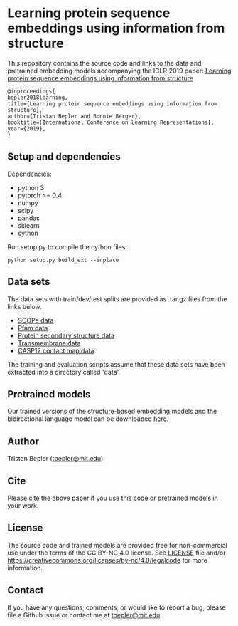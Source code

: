 # Learning protein sequence embeddings using information from structure

This repository contains the source code and links to the data and pretrained embedding models accompanying the ICLR 2019 paper: [Learning protein sequence embeddings using information from structure](https://openreview.net/pdf?id=SygLehCqtm)

```
@inproceedings{
bepler2018learning,
title={Learning protein sequence embeddings using information from structure},
author={Tristan Bepler and Bonnie Berger},
booktitle={International Conference on Learning Representations},
year={2019},
}
```

## Setup and dependencies 

Dependencies:
- python 3
- pytorch >= 0.4
- numpy
- scipy
- pandas
- sklearn
- cython

Run setup.py to compile the cython files:

```
python setup.py build_ext --inplace
```

## Data sets

The data sets with train/dev/test splits are provided as .tar.gz files from the links below.

- [SCOPe data](http://bergerlab-downloads.csail.mit.edu/bepler-protein-sequence-embeddings-from-structure-iclr2019/scope.tar.gz)
- [Pfam data](http://bergerlab-downloads.csail.mit.edu/bepler-protein-sequence-embeddings-from-structure-iclr2019/pfam.tar.gz)
- [Protein secondary structure data](http://bergerlab-downloads.csail.mit.edu/bepler-protein-sequence-embeddings-from-structure-iclr2019/secstr.tar.gz)
- [Transmembrane data](http://bergerlab-downloads.csail.mit.edu/bepler-protein-sequence-embeddings-from-structure-iclr2019/transmembrane.tar.gz)
- [CASP12 contact map data](http://bergerlab-downloads.csail.mit.edu/bepler-protein-sequence-embeddings-from-structure-iclr2019/casp12.tar.gz)

The training and evaluation scripts assume that these data sets have been extracted into a directory called 'data'.

## Pretrained models

Our trained versions of the structure-based embedding models and the bidirectional language model can be downloaded [here](http://bergerlab-downloads.csail.mit.edu/bepler-protein-sequence-embeddings-from-structure-iclr2019/pretrained_models.tar.gz).

## Author

Tristan Bepler (tbepler@mit.edu)

## Cite

Please cite the above paper if you use this code or pretrained models in your work.

## License

The source code and trained models are provided free for non-commercial use under the terms of the CC BY-NC 4.0 license. See [LICENSE](LICENSE) file and/or https://creativecommons.org/licenses/by-nc/4.0/legalcode for more information.


## Contact

If you have any questions, comments, or would like to report a bug, please file a Github issue or contact me at tbepler@mit.edu.


